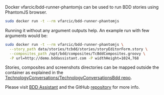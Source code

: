 Docker vfarcic/bdd-runner-phantomjs can be used to run BDD stories using PhantomJS browser.

```bash
sudo docker run -t --rm vfarcic/bdd-runner-phantomjs
```

Running it without any argument outputs help. An example run with few arguments would be:

```bash
sudo docker run -t --rm vfarcic/bdd-runner-phantomjs \
  --story_path data/stories/tcbdd/stories/storyEditorForm.story \
  --composites_path /opt/bdd/composites/TcBddComposites.groovy \
  -P url=http://demo.bddassistant.com -P widthHeight=1024,768
```

Stories, composites and screenshots directories can be mapped outside the container as explained in the [TechnologyConversations/TechnologyConversationsBdd repo](https://github.com/TechnologyConversations/TechnologyConversationsBdd).

Please visit [BDD Assistant](http://bddassistant.com) and the GitHub [repository](https://github.com/TechnologyConversations/TechnologyConversationsBdd) for more info.
